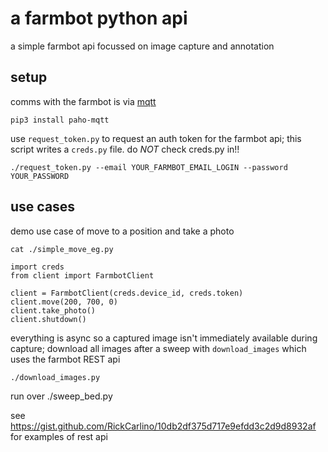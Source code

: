# a farmbot python api

a simple farmbot api focussed on image capture and annotation

## setup

comms with the farmbot is via [mqtt](http://mqtt.org/)

```
pip3 install paho-mqtt
```

use `request_token.py` to request an auth token for the farmbot api;
this script writes a `creds.py` file. do _NOT_ check creds.py in!!

`
./request_token.py --email YOUR_FARMBOT_EMAIL_LOGIN --password YOUR_PASSWORD
`

## use cases

demo use case of move to a position and take a photo

```
cat ./simple_move_eg.py

import creds
from client import FarmbotClient

client = FarmbotClient(creds.device_id, creds.token)
client.move(200, 700, 0)
client.take_photo()
client.shutdown()
```

everything is async so a captured image isn't immediately available during capture;
download all images after a sweep with `download_images` which uses the farmbot REST api

```
./download_images.py
```

run over
./sweep_bed.py




see https://gist.github.com/RickCarlino/10db2df375d717e9efdd3c2d9d8932af
for examples of rest api
